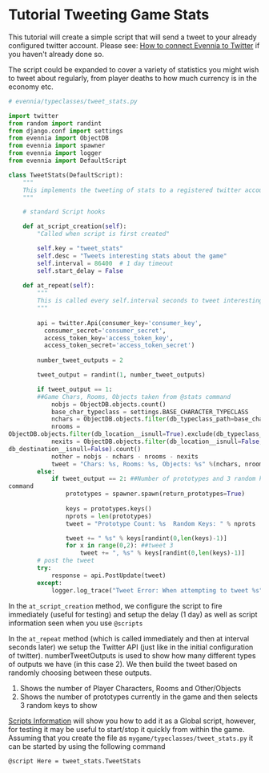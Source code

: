 # Tutorial Tweeting Game Stats


This tutorial will create a simple script that will send a tweet to your already configured twitter
account. Please see: [How to connect Evennia to Twitter](../Setup/How-to-connect-Evennia-to-Twitter) if you
haven't already done so.

The script could be expanded to cover a variety of statistics you might wish to tweet about
regularly, from player deaths to how much currency is in the economy etc.

```python
# evennia/typeclasses/tweet_stats.py

import twitter
from random import randint
from django.conf import settings
from evennia import ObjectDB
from evennia import spawner
from evennia import logger
from evennia import DefaultScript

class TweetStats(DefaultScript):
    """
    This implements the tweeting of stats to a registered twitter account
    """

    # standard Script hooks 

    def at_script_creation(self):
        "Called when script is first created"

        self.key = "tweet_stats"
        self.desc = "Tweets interesting stats about the game"
        self.interval = 86400  # 1 day timeout
        self.start_delay = False
        
    def at_repeat(self):
        """
        This is called every self.interval seconds to tweet interesting stats about the game.
        """
        
        api = twitter.Api(consumer_key='consumer_key',
          consumer_secret='consumer_secret',
          access_token_key='access_token_key',
          access_token_secret='access_token_secret')
        
        number_tweet_outputs = 2

        tweet_output = randint(1, number_tweet_outputs)

        if tweet_output == 1:
        ##Game Chars, Rooms, Objects taken from @stats command
            nobjs = ObjectDB.objects.count()
            base_char_typeclass = settings.BASE_CHARACTER_TYPECLASS
            nchars = ObjectDB.objects.filter(db_typeclass_path=base_char_typeclass).count()
            nrooms =
ObjectDB.objects.filter(db_location__isnull=True).exclude(db_typeclass_path=base_char_typeclass).count()
            nexits = ObjectDB.objects.filter(db_location__isnull=False,
db_destination__isnull=False).count()
            nother = nobjs - nchars - nrooms - nexits
            tweet = "Chars: %s, Rooms: %s, Objects: %s" %(nchars, nrooms, nother)
        else: 
            if tweet_output == 2: ##Number of prototypes and 3 random keys - taken from @spawn
command
                prototypes = spawner.spawn(return_prototypes=True)
            
                keys = prototypes.keys()
                nprots = len(prototypes)
                tweet = "Prototype Count: %s  Random Keys: " % nprots

                tweet += " %s" % keys[randint(0,len(keys)-1)]
                for x in range(0,2): ##tweet 3
                    tweet += ", %s" % keys[randint(0,len(keys)-1)]
        # post the tweet 
        try:
            response = api.PostUpdate(tweet)
        except:
            logger.log_trace("Tweet Error: When attempting to tweet %s" % tweet)
```

In the `at_script_creation` method, we configure the script to fire immediately (useful for testing)
and setup the delay (1 day) as well as script information seen when you use `@scripts`

In the `at_repeat` method (which is called immediately and then at interval seconds later) we setup
the Twitter API (just like in the initial configuration of twitter).  numberTweetOutputs is used to
show how many different types of outputs we have (in this case 2).  We then build the tweet based on
randomly choosing between these outputs.

1. Shows the number of Player Characters, Rooms and Other/Objects
2. Shows the number of prototypes currently in the game and then selects 3 random keys to show 

[Scripts Information](../Component/Scripts) will show you how to add it as a Global script, however, for testing
it may be useful to start/stop it quickly from within the game.  Assuming that you create the file
as `mygame/typeclasses/tweet_stats.py` it can be started by using the following command

    @script Here = tweet_stats.TweetStats